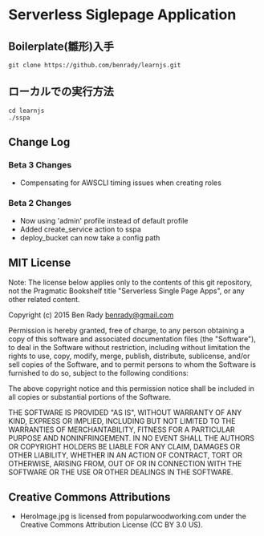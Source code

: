 # Serverless Siglepage Application

## Boilerplate(雛形)入手
```
git clone https://github.com/benrady/learnjs.git
```

## ローカルでの実行方法
```
cd learnjs
./sspa
```

## Change Log

### Beta 3 Changes

  * Compensating for AWSCLI timing issues when creating roles

### Beta 2 Changes

  * Now using 'admin' profile instead of default profile
  * Added create_service action to sspa
  * deploy_bucket can now take a config path

## MIT License

Note: The license below applies only to the contents of this git repository, not the Pragmatic Bookshelf title "Serverless Single Page Apps", or any other related content.

Copyright (c) 2015 Ben Rady <benrady@gmail.com>

Permission is hereby granted, free of charge, to any person obtaining a copy of this software and associated documentation files (the "Software"), to deal in the Software without restriction, including without limitation the rights to use, copy, modify, merge, publish, distribute, sublicense, and/or sell copies of the Software, and to permit persons to whom the Software is furnished to do so, subject to the following conditions:

The above copyright notice and this permission notice shall be included in all copies or substantial portions of the Software.

THE SOFTWARE IS PROVIDED "AS IS", WITHOUT WARRANTY OF ANY KIND, EXPRESS OR IMPLIED, INCLUDING BUT NOT LIMITED TO THE WARRANTIES OF MERCHANTABILITY, FITNESS FOR A PARTICULAR PURPOSE AND NONINFRINGEMENT.  IN NO EVENT SHALL THE AUTHORS OR COPYRIGHT HOLDERS BE LIABLE FOR ANY CLAIM, DAMAGES OR OTHER LIABILITY, WHETHER IN AN ACTION OF CONTRACT, TORT OR OTHERWISE, ARISING FROM, OUT OF OR IN CONNECTION WITH THE SOFTWARE OR THE USE OR OTHER DEALINGS IN THE SOFTWARE.

## Creative Commons Attributions

  * HeroImage.jpg is licensed from popularwoodworking.com under the Creative Commons Attribution License (CC BY 3.0 US).
